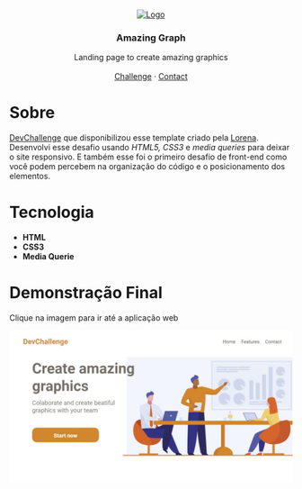 <br />
<p align="center">
  <a href="http://www.freepik.com">
    <img src="https://trello-attachments.s3.amazonaws.com/590fa896d2d25e50583de620/874x512/2bc76fc9373587c9d5ca571d19530719/4435_1.png" alt="Logo" width="250" height="150">
  </a>

  <h3 align="center">Amazing Graph</h3>

  <p align="center">
    Landing page to create amazing graphics
       <br />
    <br />
    <a href="https://github.com/Lorenalgm/AmazingGraph">Challenge</a>
    ·
    <a href="https://www.linkedin.com/in/lorenagmontes/">Contact</a>
  </p>
</p>



 <h1>Sobre</h1>
<p><a href="https://devchallenge.now.sh/"> DevChallenge</a> que disponibilizou esse template criado pela <a href="https://github.com/Lorenalgm">Lorena</a>. Desenvolvi esse desafio usando <em>HTML5, CSS3</em> e <em>media queries</em> para deixar o site responsivo. E também esse foi o primeiro desafio de front-end como você podem percebem na organização do código e o posicionamento dos elementos.</p>  

<h1>Tecnologia</h1>
  <ul>
    <li><b>HTML</b></li>
    <li><b>CSS3</b></li>
    <li><b>Media Querie</b></li>
  </ul>
  
  <h1>Demonstração Final</h1>
  <p>Clique na imagem para ir até a aplicação web</p>
 <a href="https://eduardodamaceno.github.io/challenges-front/challenges/AmazingGraph/index.html"><img src="project_final/amazingGraph.jpg"></a>
